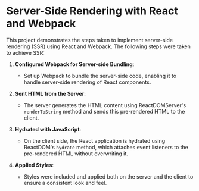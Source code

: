 # Server-Side Rendering with React and Webpack

This project demonstrates the steps taken to implement server-side rendering (SSR) using React and Webpack. The following steps were taken to achieve SSR:

1. **Configured Webpack for Server-side Bundling**:
   - Set up Webpack to bundle the server-side code, enabling it to handle server-side rendering of React components.

2. **Sent HTML from the Server**:
   - The server generates the HTML content using ReactDOMServer's `renderToString` method and sends this pre-rendered HTML to the client.

3. **Hydrated with JavaScript**:
   - On the client side, the React application is hydrated using ReactDOM's `hydrate` method, which attaches event listeners to the pre-rendered HTML without overwriting it.

4. **Applied Styles**:
   - Styles were included and applied both on the server and the client to ensure a consistent look and feel.

